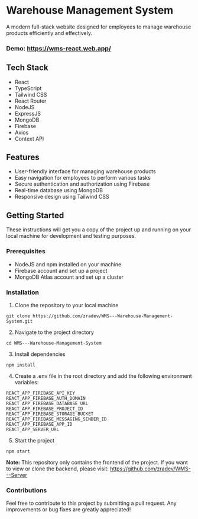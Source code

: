 # Warehouse Management System 

A modern full-stack website designed for employees to manage warehouse products efficiently and effectively. 
### Demo: https://wms-react.web.app/

## Tech Stack 
- React
- TypeScript
- Tailwind CSS
- React Router
- NodeJS
- ExpressJS
- MongoDB
- Firebase
- Axios
- Context API

## Features 
- User-friendly interface for managing warehouse products 
- Easy navigation for employees to perform various tasks 
- Secure authentication and authorization using Firebase 
- Real-time database using MongoDB 
- Responsive design using Tailwind CSS 

## Getting Started 
These instructions will get you a copy of the project up and running on your local machine for development and testing purposes. 

### Prerequisites 
- NodeJS and npm installed on your machine 
- Firebase account and set up a project 
- MongoDB Atlas account and set up a cluster 

### Installation 
1. Clone the repository to your local machine 
```
git clone https://github.com/zradev/WMS---Warehouse-Management-System.git
```
2. Navigate to the project directory
```
cd WMS---Warehouse-Management-System
```
3. Install dependencies
```
npm install
```
4. Create a .env file in the root directory and add the following environment variables:
```
REACT_APP_FIREBASE_API_KEY
REACT_APP_FIREBASE_AUTH_DOMAIN
REACT_APP_FIREBASE_DATABASE_URL
REACT_APP_FIREBASE_PROJECT_ID
REACT_APP_FIREBASE_STORAGE_BUCKET
REACT_APP_FIREBASE_MESSAGING_SENDER_ID
REACT_APP_FIREBASE_APP_ID
REACT_APP_SERVER_URL
```
5. Start the project
```
npm start
```

**Note:** This repository only contains the frontend of the project. If you want to view or clone the backend,
please visit: https://github.com/zradev/WMS---Server


### Contributions
Feel free to contribute to this project by submitting a pull request. Any improvements or bug fixes are greatly appreciated!
